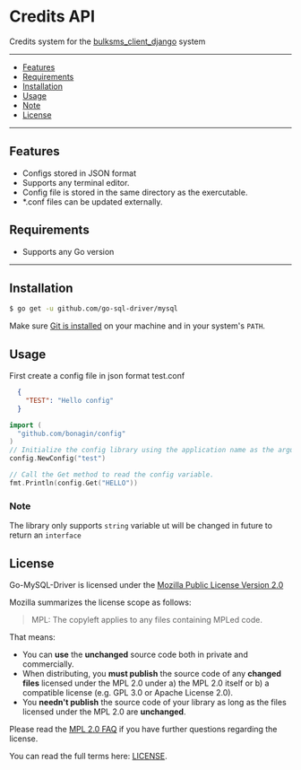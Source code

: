 # Credits API

Credits system for the [bulksms_client_django](https://github.com/dakab1/bulksms_client_django) system

---------------------------------------
  * [Features](#features)
  * [Requirements](#requirements)
  * [Installation](#installation)
  * [Usage](#usage)
  * [Note](#note)
  * [License](#license)

---------------------------------------

## Features
  * Configs stored in JSON format
  * Supports any terminal editor.
  * Config file is stored in the same directory as the exercutable. 
  * *.conf files can be updated externally.

## Requirements
  * Supports any Go version

---------------------------------------

## Installation
```bash
$ go get -u github.com/go-sql-driver/mysql
```
Make sure [Git is installed](https://git-scm.com/downloads) on your machine and in your system's `PATH`.

## Usage
First create a config file in json format test.conf
```json
  {
    "TEST": "Hello config"
  }
```
```go
import (
  "github.com/bonagin/config"
)
// Initialize the config library using the application name as the argument
config.NewConfig("test")

// Call the Get method to read the config variable.
fmt.Println(config.Get("HELLO"))
```

### Note
The library only supports `string` variable ut will be changed in future to return an `interface`

## License
Go-MySQL-Driver is licensed under the [Mozilla Public License Version 2.0](https://raw.github.com/go-sql-driver/mysql/master/LICENSE)

Mozilla summarizes the license scope as follows:
> MPL: The copyleft applies to any files containing MPLed code.


That means:
  * You can **use** the **unchanged** source code both in private and commercially.
  * When distributing, you **must publish** the source code of any **changed files** licensed under the MPL 2.0 under a) the MPL 2.0 itself or b) a compatible license (e.g. GPL 3.0 or Apache License 2.0).
  * You **needn't publish** the source code of your library as long as the files licensed under the MPL 2.0 are **unchanged**.

Please read the [MPL 2.0 FAQ](https://www.mozilla.org/en-US/MPL/2.0/FAQ/) if you have further questions regarding the license.

You can read the full terms here: [LICENSE](https://github.com/bonagin/config/blob/master/LICENSE).
